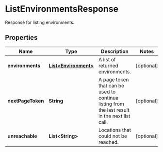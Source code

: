 

# ListEnvironmentsResponse

Response for listing environments.

## Properties

| Name | Type | Description | Notes |
|------------ | ------------- | ------------- | -------------|
|**environments** | [**List&lt;Environment&gt;**](Environment.md) | A list of returned environments. |  [optional] |
|**nextPageToken** | **String** | A page token that can be used to continue listing from the last result in the next list call. |  [optional] |
|**unreachable** | **List&lt;String&gt;** | Locations that could not be reached. |  [optional] |



